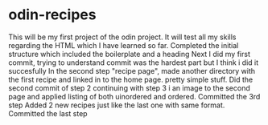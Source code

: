 # odin-recipes
This will be my first project of the odin project.
It will test all my skills regarding the HTML which I have learned so far.
Completed the initial structure which included the boilerplate and a heading
Next I did my first commit, trying to understand commit was the hardest part but I think i did it succesfully
In the second step "recipe page", made another directory with the first recipe and linked in to the home page. pretty simple stuff.
Did the second commit of step 2
continuing with step 3 i an image to the second page and applied listing of both uinordered and ordered.
Committed the 3rd step
Added 2 new recipes just like the last one with same format.
Committed the last step